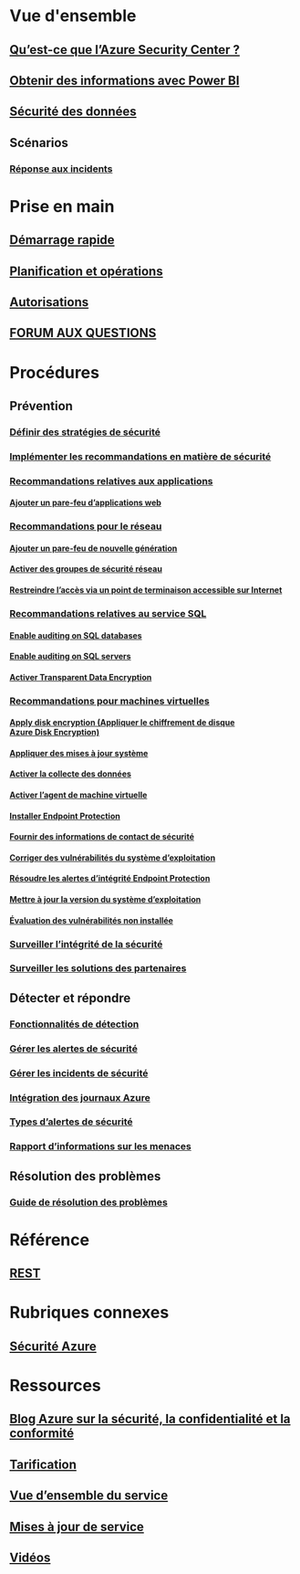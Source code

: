 # Vue d'ensemble
## [Qu’est-ce que l’Azure Security Center ?](security-center-intro.md)
## [Obtenir des informations avec Power BI](security-center-powerbi.md)
## [Sécurité des données](security-center-data-security.md)
## Scénarios
### [Réponse aux incidents](security-center-incident-response.md)

# Prise en main
## [Démarrage rapide](security-center-get-started.md)
## [Planification et opérations](security-center-planning-and-operations-guide.md)
## [Autorisations](security-center-permissions.md)
## [FORUM AUX QUESTIONS](security-center-faq.md)

# Procédures

## Prévention
### [Définir des stratégies de sécurité](security-center-policies.md)
### [Implémenter les recommandations en matière de sécurité](security-center-recommendations.md)

### [Recommandations relatives aux applications](security-center-application-recommendations.md)
#### [Ajouter un pare-feu d’applications web](security-center-add-web-application-firewall.md)

### [Recommandations pour le réseau](security-center-network-recommendations.md)
#### [Ajouter un pare-feu de nouvelle génération](security-center-add-next-generation-firewall.md)
#### [Activer des groupes de sécurité réseau](security-center-enable-network-security-groups.md)
#### [Restreindre l’accès via un point de terminaison accessible sur Internet](security-center-restrict-access-through-internet-facing-endpoints.md)

### [Recommandations relatives au service SQL](security-center-sql-service-recommendations.md)
#### [Enable auditing on SQL databases](security-center-enable-auditing-on-sql-databases.md)
#### [Enable auditing on SQL servers](security-center-enable-auditing-on-sql-servers.md)
#### [Activer Transparent Data Encryption](security-center-enable-transparent-data-encryption.md)

### [Recommandations pour machines virtuelles](security-center-virtual-machine-recommendations.md)
#### [Apply disk encryption (Appliquer le chiffrement de disque Azure Disk Encryption)](security-center-apply-disk-encryption.md)
#### [Appliquer des mises à jour système](security-center-apply-system-updates.md)
#### [Activer la collecte des données](security-center-enable-data-collection.md)
#### [Activer l’agent de machine virtuelle](security-center-enable-vm-agent.md)
#### [Installer Endpoint Protection](security-center-install-endpoint-protection.md)
#### [Fournir des informations de contact de sécurité](security-center-provide-security-contact-details.md)
#### [Corriger des vulnérabilités du système d’exploitation](security-center-remediate-os-vulnerabilities.md)
#### [Résoudre les alertes d’intégrité Endpoint Protection](security-center-resolve-endpoint-protection-health-alerts.md)
#### [Mettre à jour la version du système d’exploitation](security-center-update-os-version.md)
#### [Évaluation des vulnérabilités non installée](security-center-vulnerability-assessment-recommendations.md)

### [Surveiller l’intégrité de la sécurité](security-center-monitoring.md)
### [Surveiller les solutions des partenaires](security-center-partner-solutions.md)

## Détecter et répondre
### [Fonctionnalités de détection](security-center-detection-capabilities.md)
### [Gérer les alertes de sécurité](security-center-managing-and-responding-alerts.md)
### [Gérer les incidents de sécurité](security-center-incident.md)
### [Intégration des journaux Azure](security-center-integrating-alerts-with-log-integration.md)
### [Types d’alertes de sécurité](security-center-alerts-type.md)
### [Rapport d’informations sur les menaces](security-center-threat-report.md)

## Résolution des problèmes
### [Guide de résolution des problèmes](security-center-troubleshooting-guide.md)

# Référence
## [REST](https://msdn.microsoft.com/en-US/library/mt704034(Azure.100).aspx)

# Rubriques connexes
## [Sécurité Azure](/azure/security/)

# Ressources
## [Blog Azure sur la sécurité, la confidentialité et la conformité](http://blogs.msdn.com/b/azuresecurity/)
## [Tarification](security-center-pricing.md)
## [Vue d’ensemble du service](https://azure.microsoft.com/services/security-center/)
## [Mises à jour de service](https://azure.microsoft.com/updates/?product=security-center)
## [Vidéos](https://azure.microsoft.com/documentation/videos/index/?services=security-center)


<!--HONumber=Jan17_HO3-->


